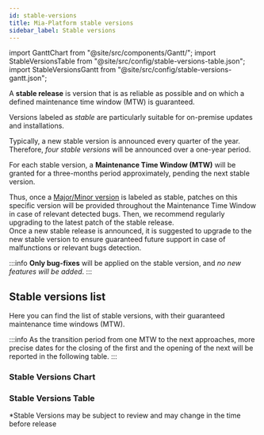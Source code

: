 ```yaml
---
id: stable-versions
title: Mia-Platform stable versions
sidebar_label: Stable versions
---
```


import GanttChart from "@site/src/components/Gantt/";
import StableVersionsTable from "@site/src/config/stable-versions-table.json";
import StableVersionsGantt from "@site/src/config/stable-versions-gantt.json";

A **stable release** is version that is as reliable as possible and on which a defined maintenance time window (MTW) is guaranteed.

Versions labeled as _stable_ are particularly suitable for on-premise updates and installations.

Typically, a new stable version is announced every quarter of the year. Therefore, _four stable versions_ will be announced over a one-year period.

For each stable version, a **Maintenance Time Window (MTW)** will be granted for a three-months period approximately, pending the next stable version.

Thus, once a [Major/Minor version](/info/version_policy.md) is labeled as stable, patches on this specific version will be provided throughout the Maintenance Time Window in case of relevant detected bugs.
Then, we recommend regularly upgrading to the latest patch of the stable release.  
Once a new stable release is announced, it is suggested to upgrade to the new stable version to ensure guaranteed future support in case of malfunctions or relevant bugs detection.

:::info
**Only bug-fixes** will be applied on the stable version, and _no new features will be added_.
:::

## Stable versions list

Here you can find the list of stable versions, with their guaranteed maintenance time windows (MTW).

:::info
As the transition period from one MTW to the next approaches, more precise dates for the closing of the first and the opening of the next will be reported in the following table.
:::

### Stable Versions Chart

<GanttChart config={StableVersionsGantt} />

### Stable Versions Table

<GanttChart config={StableVersionsTable} renderAs="table" />


*Stable Versions may be subject to review and may change in the time before release
